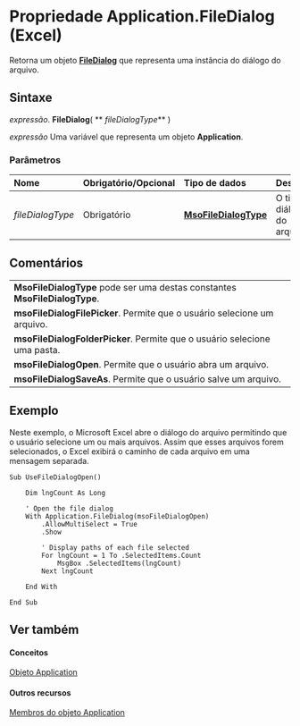 
# Propriedade Application.FileDialog (Excel)

Retorna um objeto  **[FileDialog](http://msdn.microsoft.com/library/71a030f2-3b02-21e1-c156-0514ff5eddb7%28Office.15%29.aspx)** que representa uma instância do diálogo do arquivo.


## Sintaxe

 _expressão_. **FileDialog**( ** _fileDialogType_** )

 _expressão_ Uma variável que representa um objeto **Application**.


### Parâmetros



|**Nome**|**Obrigatório/Opcional**|**Tipo de dados**|**Descrição**|
|:-----|:-----|:-----|:-----|
| _fileDialogType_|Obrigatório|**[MsoFileDialogType](http://msdn.microsoft.com/library/ee445a67-1193-f446-4bd2-963c07fba5ae%28Office.15%29.aspx)**|O tipo de diálogo do arquivo.|

## Comentários




||
|:-----|
|**MsoFileDialogType** pode ser uma destas constantes **MsoFileDialogType**.|
|**msoFileDialogFilePicker**. Permite que o usuário selecione um arquivo.|
|**msoFileDialogFolderPicker**. Permite que o usuário selecione uma pasta.|
|**msoFileDialogOpen**. Permite que o usuário abra um arquivo.|
|**msoFileDialogSaveAs**. Permite que o usuário salve um arquivo.|

## Exemplo

Neste exemplo, o Microsoft Excel abre o diálogo do arquivo permitindo que o usuário selecione um ou mais arquivos. Assim que esses arquivos forem selecionados, o Excel exibirá o caminho de cada arquivo em uma mensagem separada.


```
Sub UseFileDialogOpen() 
 
    Dim lngCount As Long 
 
    ' Open the file dialog 
    With Application.FileDialog(msoFileDialogOpen) 
        .AllowMultiSelect = True 
        .Show 
 
        ' Display paths of each file selected 
        For lngCount = 1 To .SelectedItems.Count 
            MsgBox .SelectedItems(lngCount) 
        Next lngCount 
 
    End With 
 
End Sub
```


## Ver também


#### Conceitos


[Objeto Application](19b73597-5cf9-4f56-8227-b5211f657f6f.md)
#### Outros recursos


[Membros do objeto Application](4cb9ca42-8d07-cc9c-2d80-4eb9a5921e1e.md)